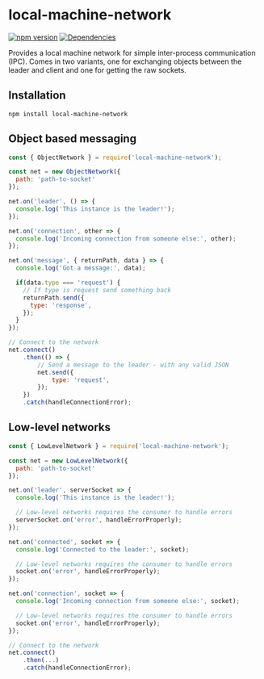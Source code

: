 # local-machine-network

[![npm version](https://badge.fury.io/js/local-machine-network.svg)](https://badge.fury.io/js/local-machine-network)
[![Dependencies](https://david-dm.org/aholstenson/local-machine-network.svg)](https://david-dm.org/aholstenson/local-machine-network)

Provides a local machine network for simple inter-process communication (IPC).
Comes in two variants, one for exchanging objects between the leader and client
and one for getting the raw sockets.

## Installation

```
npm install local-machine-network
```

## Object based messaging

```javascript
const { ObjectNetwork } = require('local-machine-network');

const net = new ObjectNetwork({
  path: 'path-to-socket'
});

net.on('leader', () => {
  console.log('This instance is the leader!');
});

net.on('connection', other => {
  console.log('Incoming connection from someone else:', other);
});

net.on('message', { returnPath, data } => {
  console.log('Got a message:', data);

  if(data.type === 'request') {
    // If type is request send something back
    returnPath.send({
      type: 'response',
    });
  }
});

// Connect to the network
net.connect()
	.then(() => {
		// Send a message to the leader - with any valid JSON
		net.send({
			type: 'request',
		});
	})
	.catch(handleConnectionError);
```

## Low-level networks

```javascript
const { LowLevelNetwork } = require('local-machine-network');

const net = new LowLevelNetwork({
  path: 'path-to-socket'
});

net.on('leader', serverSocket => {
  console.log('This instance is the leader!');

  // Low-level networks requires the consumer to handle errors
  serverSocket.on('error', handleErrorProperly);
});

net.on('connected', socket => {
  console.log('Connected to the leader:', socket);

  // Low-level networks requires the consumer to handle errors
  socket.on('error', handleErrorProperly);
});

net.on('connection', socket => {
  console.log('Incoming connection from someone else:', socket);

  // Low-level networks requires the consumer to handle errors
  socket.on('error', handleErrorProperly);
});

// Connect to the network
net.connect()
	.then(...)
	.catch(handleConnectionError);
```
